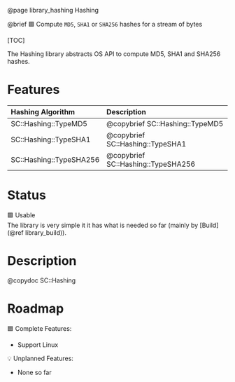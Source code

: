 @page library_hashing Hashing

@brief 🟩 Compute `MD5`, `SHA1` or `SHA256` hashes for a stream of bytes

[TOC]

The Hashing library abstracts OS API to compute MD5, SHA1 and SHA256 hashes.  

# Features
| Hashing Algorithm         | Description                           |
|:--------------------------|:--------------------------------------|
| SC::Hashing::TypeMD5      | @copybrief SC::Hashing::TypeMD5       |     
| SC::Hashing::TypeSHA1     | @copybrief SC::Hashing::TypeSHA1      |     
| SC::Hashing::TypeSHA256   | @copybrief SC::Hashing::TypeSHA256    |

# Status
🟩 Usable  
The library is very simple it it has what is needed so far (mainly by [Build](@ref library_build)). 

# Description

@copydoc SC::Hashing

# Roadmap

🟦 Complete Features:
- Support Linux

💡 Unplanned Features:  
- None so far
